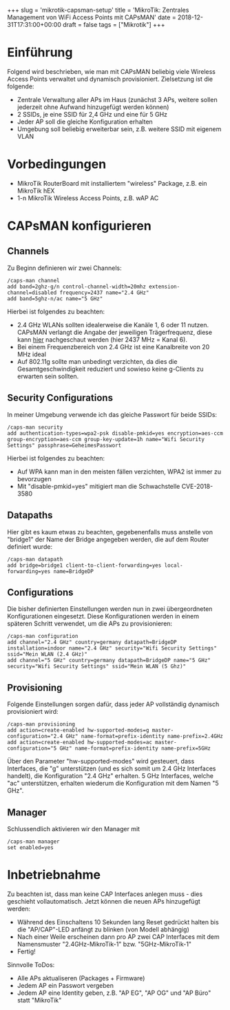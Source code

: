 +++
slug = 'mikrotik-capsman-setup'
title = 'MikroTik: Zentrales Management von WiFi Access Points mit CAPsMAN'
date = 2018-12-31T17:31:00+00:00
draft = false
tags = ["Mikrotik"]
+++

# Einführung

Folgend wird beschrieben, wie man mit CAPsMAN beliebig viele Wireless Access Points verwaltet und dynamisch provisioniert. Zielsetzung ist die folgende:

  * Zentrale Verwaltung aller APs im Haus (zunächst 3 APs, weitere sollen jederzeit ohne Aufwand hinzugefügt werden können)
  * 2 SSIDs, je eine SSID für 2,4 GHz und eine für 5 GHz
  * Jeder AP soll die gleiche Konfiguration erhalten
  * Umgebung soll beliebig erweiterbar sein, z.B. weitere SSID mit eigenem VLAN

# Vorbedingungen

  * MikroTik RouterBoard mit installiertem "wireless" Package, z.B. ein MikroTik hEX
  * 1-n MikroTik Wireless Access Points, z.B. wAP AC

# CAPsMAN konfigurieren

## Channels

Zu Beginn definieren wir zwei Channels:

    /caps-man channel
    add band=2ghz-g/n control-channel-width=20mhz extension-channel=disabled frequency=2437 name="2.4 GHz"
    add band=5ghz-n/ac name="5 GHz"

Hierbei ist folgendes zu beachten:

  * 2.4 GHz WLANs sollten idealerweise die Kanäle 1, 6 oder 11 nutzen. CAPsMAN verlangt die Angabe der jeweiligen Trägerfrequenz, diese kann [hier](https://www.elektronik-kompendium.de/sites/net/1712061.htm) nachgeschaut werden (hier 2437 MHz = Kanal 6).
  * Bei einem Frequenzbereich von 2.4 GHz ist eine Kanalbreite von 20 MHz ideal
  * Auf 802.11g sollte man unbedingt verzichten, da dies die Gesamtgeschwindigkeit reduziert und sowieso keine g-Clients zu erwarten sein sollten.

## Security Configurations

In meiner Umgebung verwende ich das gleiche Passwort für beide SSIDs:

    /caps-man security
    add authentication-types=wpa2-psk disable-pmkid=yes encryption=aes-ccm group-encryption=aes-ccm group-key-update=1h name="Wifi Security Settings" passphrase=GeheimesPasswort

Hierbei ist folgendes zu beachten:

  * Auf WPA kann man in den meisten fällen verzichten, WPA2 ist immer zu bevorzugen
  * Mit "disable-pmkid=yes" mitigiert man die Schwachstelle CVE-2018-3580

## Datapaths

Hier gibt es kaum etwas zu beachten, gegebenenfalls muss anstelle von "bridge1" der Name der Bridge angegeben werden, die auf dem Router definiert wurde:

    /caps-man datapath
    add bridge=bridge1 client-to-client-forwarding=yes local-forwarding=yes name=BridgeDP

## Configurations

Die bisher definierten Einstellungen werden nun in zwei übergeordneten Konfigurationen eingesetzt. Diese Konfigurationen werden in einem späteren Schritt verwendet, um die APs zu provisionieren:

    /caps-man configuration
    add channel="2.4 GHz" country=germany datapath=BridgeDP installation=indoor name="2.4 GHz" security="Wifi Security Settings" ssid="Mein WLAN (2.4 GHz)"
    add channel="5 GHz" country=germany datapath=BridgeDP name="5 GHz" security="Wifi Security Settings" ssid="Mein WLAN (5 Ghz)"

## Provisioning

Folgende Einstellungen sorgen dafür, dass jeder AP vollständig dynamisch provisioniert wird:

    /caps-man provisioning
    add action=create-enabled hw-supported-modes=g master-configuration="2.4 GHz" name-format=prefix-identity name-prefix=2.4GHz
    add action=create-enabled hw-supported-modes=ac master-configuration="5 GHz" name-format=prefix-identity name-prefix=5GHz

Über den Parameter "hw-supported-modes" wird gesteuert, dass Interfaces, die "g" unterstützen (und es sich somit um 2.4 GHz Interfaces handelt), die Konfiguration "2.4 GHz" erhalten. 5 GHz Interfaces, welche "ac" unterstützen, erhalten wiederum die Konfiguration mit dem Namen "5 GHz".

## Manager

Schlussendlich aktivieren wir den Manager mit

    /caps-man manager
    set enabled=yes

# Inbetriebnahme

Zu beachten ist, dass man keine CAP Interfaces anlegen muss - dies geschieht vollautomatisch. Jetzt können die neuen APs hinzugefügt werden:

  * Während des Einschaltens 10 Sekunden lang Reset gedrückt halten bis die "AP/CAP"-LED anfängt zu blinken (von Modell abhängig)
  * Nach einer Weile erscheinen dann pro AP zwei CAP Interfaces mit dem Namensmuster "2.4GHz-MikroTik-1" bzw. "5GHz-MikroTik-1"
  * Fertig!

Sinnvolle ToDos:

  * Alle APs aktualiseren (Packages + Firmware)
  * Jedem AP ein Passwort vergeben
  * Jedem AP eine Identity geben, z.B. "AP EG", "AP OG" und "AP Büro" statt "MikroTik"
